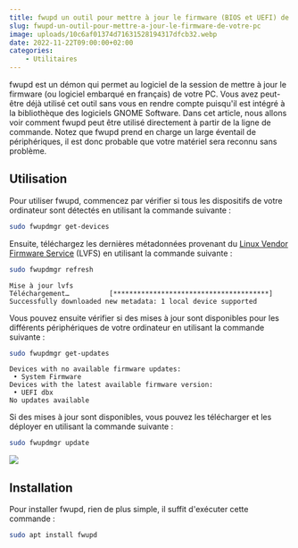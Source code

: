 ```yaml
---
title: fwupd un outil pour mettre à jour le firmware (BIOS et UEFI) de votre PC
slug: fwupd-un-outil-pour-mettre-a-jour-le-firmware-de-votre-pc
image: uploads/10c6af01374d71631528194317dfcb32.webp
date: 2022-11-22T09:00:00+02:00
categories:
    - Utilitaires
---
```


fwupd est un démon qui permet au logiciel de la session de mettre à jour le firmware (ou logiciel embarqué en français) de votre PC. Vous avez peut-être déjà utilisé cet outil sans vous en rendre compte puisqu'il est intégré à la bibliothèque des logiciels GNOME Software. Dans cet article, nous allons voir comment fwupd peut être utilisé directement à partir de la ligne de commande. Notez que fwupd prend en charge un large éventail de périphériques, il est donc probable que votre matériel sera reconnu sans problème.

## Utilisation

Pour utiliser fwupd, commencez par vérifier si tous les dispositifs de votre ordinateur sont détectés en utilisant la commande suivante :

```bash
sudo fwupdmgr get-devices
```

Ensuite, téléchargez les dernières métadonnées provenant du [Linux Vendor Firmware Service](https://fwupd.org/) (LVFS) en utilisant la commande suivante :

```bash
sudo fwupdmgr refresh
```

```
Mise à jour lvfs
Téléchargement…          [***************************************]
Successfully downloaded new metadata: 1 local device supported
```

Vous pouvez ensuite vérifier si des mises à jour sont disponibles pour les différents périphériques de votre ordinateur en utilisant la commande suivante :

```bash
sudo fwupdmgr get-updates
```

```
Devices with no available firmware updates: 
 • System Firmware
Devices with the latest available firmware version:
 • UEFI dbx
No updates available
```

Si des mises à jour sont disponibles, vous pouvez les télécharger et les déployer en utilisant la commande suivante :

```bash
sudo fwupdmgr update
```

![](uploads/89e1ceb0a16b82eef7de0f881b6c6a4f.webp)

## Installation

Pour installer fwupd, rien de plus simple, il suffit d'exécuter cette commande :

```bash
sudo apt install fwupd
```
